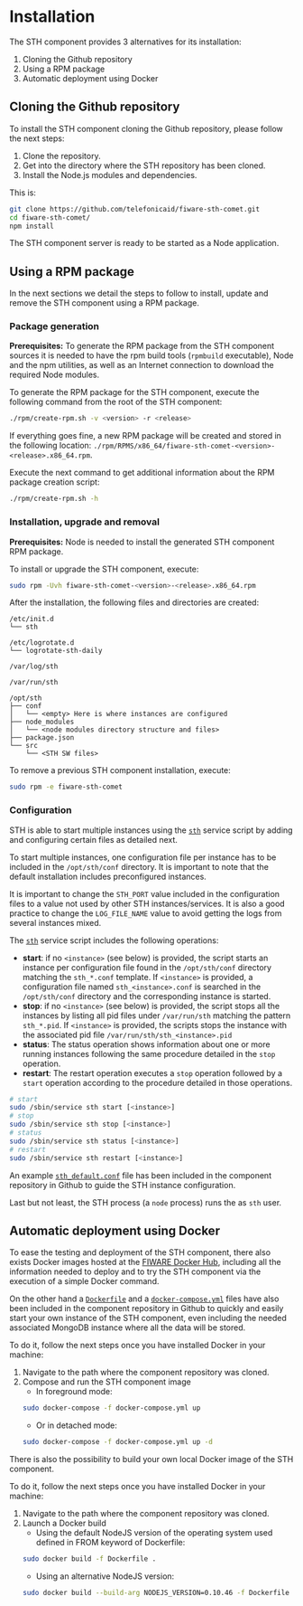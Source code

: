 # Installation

The STH component provides 3 alternatives for its installation:

1.  Cloning the Github repository
2.  Using a RPM package
3.  Automatic deployment using Docker

## Cloning the Github repository

To install the STH component cloning the Github repository, please follow the next steps:

1.  Clone the repository.
2.  Get into the directory where the STH repository has been cloned.
3.  Install the Node.js modules and dependencies.

This is:

```bash
git clone https://github.com/telefonicaid/fiware-sth-comet.git
cd fiware-sth-comet/
npm install
```

The STH component server is ready to be started as a Node application.

## Using a RPM package

In the next sections we detail the steps to follow to install, update and remove the STH component using a RPM package.

### Package generation

**Prerequisites:** To generate the RPM package from the STH component sources it is needed to have the rpm build tools
(`rpmbuild` executable), Node and the npm utilities, as well as an Internet connection to download the required Node
modules.

To generate the RPM package for the STH component, execute the following command from the root of the STH component:

```bash
./rpm/create-rpm.sh -v <version> -r <release>
```

If everything goes fine, a new RPM package will be created and stored in the following location:
`./rpm/RPMS/x86_64/fiware-sth-comet-<version>-<release>.x86_64.rpm`.

Execute the next command to get additional information about the RPM package creation script:

```bash
./rpm/create-rpm.sh -h
```

### Installation, upgrade and removal

**Prerequisites:** Node is needed to install the generated STH component RPM package.

To install or upgrade the STH component, execute:

```bash
sudo rpm -Uvh fiware-sth-comet-<version>-<release>.x86_64.rpm
```

After the installation, the following files and directories are created:

```text
/etc/init.d
└── sth

/etc/logrotate.d
└── logrotate-sth-daily

/var/log/sth

/var/run/sth

/opt/sth
├── conf
│   └── <empty> Here is where instances are configured
├── node_modules
│   └── <node modules directory structure and files>
├── package.json
└── src
    └── <STH SW files>
```

To remove a previous STH component installation, execute:

```bash
sudo rpm -e fiware-sth-comet
```

### Configuration

STH is able to start multiple instances using the
[`sth`](https://github.com/telefonicaid/fiware-sth-comet/blob/master/rpm/SOURCES/etc/init.d/sth) service script by
adding and configuring certain files as detailed next.

To start multiple instances, one configuration file per instance has to be included in the `/opt/sth/conf` directory. It
is important to note that the default installation includes preconfigured instances.

It is important to change the `STH_PORT` value included in the configuration files to a value not used by other STH
instances/services. It is also a good practice to change the `LOG_FILE_NAME` value to avoid getting the logs from
several instances mixed.

The [`sth`](https://github.com/telefonicaid/fiware-sth-comet/blob/master/rpm/SOURCES/etc/init.d/sth) service script
includes the following operations:

-   **start**: if no `<instance>` (see below) is provided, the script starts an instance per configuration file found in
    the `/opt/sth/conf` directory matching the `sth_*.conf` template. If `<instance>` is provided, a configuration file
    named `sth_<instance>.conf` is searched in the `/opt/sth/conf` directory and the corresponding instance is started.
-   **stop**: if no `<instance>` (see below) is provided, the script stops all the instances by listing all pid files
    under `/var/run/sth` matching the pattern `sth_*.pid`. If `<instance>` is provided, the scripts stops the instance
    with the associated pid file `/var/run/sth/sth_<instance>.pid`
-   **status**: The status operation shows information about one or more running instances following the same procedure
    detailed in the `stop` operation.
-   **restart**: The restart operation executes a `stop` operation followed by a `start` operation according to the
    procedure detailed in those operations.

```bash
# start
sudo /sbin/service sth start [<instance>]
# stop
sudo /sbin/service sth stop [<instance>]
# status
sudo /sbin/service sth status [<instance>]
# restart
sudo /sbin/service sth restart [<instance>]
```

An example
[`sth_default.conf`](https://github.com/telefonicaid/fiware-sth-comet/blob/master/rpm/EXAMPLES/sth_default.conf) file
has been included in the component repository in Github to guide the STH instance configuration.

Last but not least, the STH process (a `node` process) runs the as `sth` user.

## Automatic deployment using Docker

To ease the testing and deployment of the STH component, there also exists Docker images hosted at the
[FIWARE Docker Hub](https://hub.docker.com/r/fiware/sth-comet/), including all the information needed to deploy and to
try the STH component via the execution of a simple Docker command.

On the other hand a [`Dockerfile`](https://github.com/telefonicaid/fiware-sth-comet/blob/master/Dockerfile) and a
[`docker-compose.yml`](https://github.com/telefonicaid/fiware-sth-comet/blob/master/docker-compose.yml) files have also
been included in the component repository in Github to quickly and easily start your own instance of the STH component,
even including the needed associated MongoDB instance where all the data will be stored.

To do it, follow the next steps once you have installed Docker in your machine:

1.  Navigate to the path where the component repository was cloned.
2.  Compose and run the STH component image
    -   In foreground mode:
    ```bash
    sudo docker-compose -f docker-compose.yml up
    ```
    -   Or in detached mode:
    ```bash
    sudo docker-compose -f docker-compose.yml up -d
    ```

There is also the possibility to build your own local Docker image of the STH component.

To do it, follow the next steps once you have installed Docker in your machine:

1.  Navigate to the path where the component repository was cloned.
2.  Launch a Docker build
    -   Using the default NodeJS version of the operating system used defined in FROM keyword of Dockerfile:
    ```bash
    sudo docker build -f Dockerfile .
    ```
    -   Using an alternative NodeJS version:
    ```bash
    sudo docker build --build-arg NODEJS_VERSION=0.10.46 -f Dockerfile .
    ```
